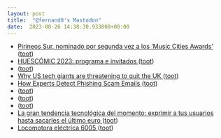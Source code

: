 ```yaml
---
layout: post
title:  "@fernand0's Mastodon"
date:  2023-08-26 14:38:30.933000+00:00
---
```

*  [Pirineos Sur, nominado por segunda vez a los ‘Music Cities Awards’ ](https://www.aragonmusical.com/2023/08/pirineos-sur-nominado-por-segunda-a-los-music-cities-awards) ([toot](https://mastodon.social/@fernand0/110956426751675767))
*  [HUESCÓMIC 2023: programa e invitados ](https://www.xn--vietario-e3a.com/huescomic-2023-programa-e-invitados) ([toot](https://mastodon.social/@fernand0/110956159797104843))
*  [ ](https://mastodon.social/@tuneintodetuned) ([toot](https://mastodon.social/@fernand0/110956151286230169))
*  [Why US tech giants are threatening to quit the UK ](https://www.bbc.com/news/technology-6630400) ([toot](https://mastodon.social/@fernand0/110955993836823610))
*  [How Experts Detect Phishing Scam Emails ](https://rickwash.com/papers/journal/phishing-experts.htm) ([toot](https://mastodon.social/@fernand0/110955714657925226))
*  [ ](https://mastodon.social/@tuneintodetuned) ([toot](https://mastodon.social/@fernand0/110955683069243850))
*  [ ](https://mastodon.social/@Edgecontrol) ([toot](https://mastodon.social/@fernand0/110955681389952682))
*  [ ](https://mastodon.social/users/fernand0/statuses/110955680559032058/activity) ([toot](https://mastodon.social/users/fernand0/statuses/110955680559032058/activity))
*  [La gran tendencia tecnológica del momento: exprimir a tus usuarios hasta sacarles el último euro ](https://www.error500.net/p/la-gran-tendencia-tecnologica-de) ([toot](https://mastodon.social/@fernand0/110955462423621690))
*  [Locomotora eléctrica 6005 ](https://www.flickr.com/photos/fernand0/53124412227) ([toot](https://mastodon.social/@fernand0/110955407144967753))
